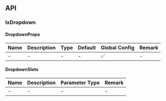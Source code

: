 ## API

### IxDropdown

#### DropdownProps

| Name | Description | Type | Default | Global Config | Remark |
| --- | --- | --- | --- | --- | --- |
| - | - | - | - | ✅ | - |

#### DropdownSlots

| Name | Description | Parameter Type | Remark |
| --- | --- | --- | --- |
| - | - | - | - |
